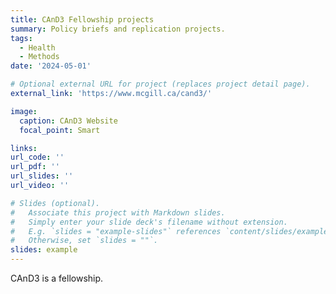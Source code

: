 ```yaml
---
title: CAnD3 Fellowship projects
summary: Policy briefs and replication projects.
tags:
  - Health
  - Methods
date: '2024-05-01'

# Optional external URL for project (replaces project detail page).
external_link: 'https://www.mcgill.ca/cand3/'

image:
  caption: CAnD3 Website
  focal_point: Smart

links:
url_code: ''
url_pdf: ''
url_slides: ''
url_video: ''

# Slides (optional).
#   Associate this project with Markdown slides.
#   Simply enter your slide deck's filename without extension.
#   E.g. `slides = "example-slides"` references `content/slides/example-slides.md`.
#   Otherwise, set `slides = ""`.
slides: example
---
```


CAnD3 is a fellowship.
